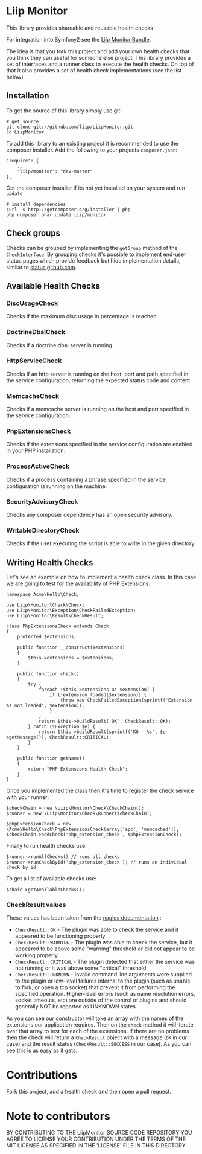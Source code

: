 # Liip Monitor #

This library provides shareable and reusable health checks

For integration into Symfony2 see the [Liip Monitor Bundle](https://github.com/liip/LiipMonitorBundle).

The idea is that you fork this project and add your own health checks that you
think they can useful for someone else project. This library provides a set of
interfaces and a runner class to execute the health checks. On top of that it
also provides a set of health check implementations (see the list below).

## Installation ##

To get the source of this library simply use git:

    # get source
    git clone git://github.com/liip/LiipMonitor.git
    cd LiipMonitor

To add this library to an existing project it is recommended to use the composer installer.
Add the following to your projects ``composer.json``:

    "require": {
        ..
        "liip/monitor": "dev-master"
    },

Get the composer installer if its not yet installed on your system and run ``update``

    # install dependencies
    curl -s http://getcomposer.org/installer | php
    php composer.phar update liip/monitor
    
    
## Check groups ##

Checks can be grouped by implementing the `getGroup` method of the `CheckInterface`.
By grouping checks it's possible to implement end-user status pages which provide feedback
but hide implementation details, similar to [status.github.com](http://status.github.com).  

## Available Health Checks ##

### DiscUsageCheck ###

Checks if the maximum disc usage in percentage is reached.

### DoctrineDbalCheck ###

Checks if a doctrine dbal server is running.

### HttpServiceCheck ###

Checks if an http server is running on the host, port and path specified in the service configuration,
returning the expected status code and content.

### MemcacheCheck ###

Checks if a memcache server is running on the host and port specified in the service configuration.

### PhpExtensionsCheck ###

Checks if the extensions specified in the service configuration are enabled in your PHP installation.

### ProcessActiveCheck ###

Checks if a process containing a phrase specified in the service configuration is running on the machine.

### SecurityAdvisoryCheck ###

Checks any composer dependency has an open security advisory.

### WritableDirectoryCheck ###

Checks if the user executing the script is able to write in the given directory.

## Writing Health Checks ##

Let's see an example on how to implement a health check class.
In this case we are going to test for the availability of PHP Extensions:

    namespace Acme\Hello\Check;

    use Liip\Monitor\Check\Check;
    use Liip\Monitor\Exception\CheckFailedException;
    use Liip\Monitor\Result\CheckResult;

    class PhpExtensionsCheck extends Check
    {
        protected $extensions;

        public function __construct($extensions)
        {
            $this->extensions = $extensions;
        }

        public function check()
        {
            try {
                foreach ($this->extensions as $extension) {
                    if (!extension_loaded($extension)) {
                        throw new CheckFailedException(sprintf('Extension %s not loaded', $extension));
                    }
                }
                return $this->buildResult('OK', CheckResult::OK);
            } catch (\Exception $e) {
                return $this->buildResult(sprintf('KO - %s', $e->getMessage()), CheckResult::CRITICAL);
            }
        }

        public function getName()
        {
            return "PHP Extensions Health Check";
        }
    }

Once you implemented the class then it's time to register the check service with your runner:

    $checkChain = new \Liip\Monitor\Check\CheckChain();
    $runner = new \Liip\Monitor\Check\Runner($checkChain);

    $phpExtensionCheck = new \Acme\Hello\Check\PhpExtensionsCheck(array('apc', 'memcached'));
    $checkChain->addCheck('php_extension_check', $phpExtensionCheck);

Finally to run health checks use:

    $runner->runAllChecks() // runs all checks
    $runner->runCheckById('php_extension_check'); // runs an individual check by id

To get a list of available checks use:

    $chain->getAvailableChecks();

### CheckResult values ###

These values has been taken from the [nagios documentation](http://nagiosplug.sourceforge.net/developer-guidelines.html#RETURNCODES) :

 * ``CheckResult::OK``          - The plugin was able to check the service and it appeared to be functioning properly
 * ``CheckResult::WARNING``     - The plugin was able to check the service, but it appeared to be above some "warning"
                                   threshold or did not appear to be working properly
 * ``CheckResult::CRITICAL``    - The plugin detected that either the service was not running or it was above some "critical" threshold
 * ``CheckResult::UNKNOWN``     - Invalid command line arguments were supplied to the plugin or low-level failures
                                  internal to the plugin (such as unable to fork, or open a tcp socket) that prevent it
                                  from performing the specified operation. Higher-level errors (such as name resolution
                                  errors, socket timeouts, etc) are outside of the control of plugins and should generally
                                  NOT be reported as UNKNOWN states.

As you can see our constructor will take an array with the names of the extensions our
application requires. Then on the `check` method it will iterate over that array to
test for each of the extensions. If there are no problems then the check will return a
`CheckResult` object with a message (`OK` in our case) and the result status
(`CheckResult::SUCCESS` in our case). As you can see this is as easy as it gets.

# Contributions #

Fork this project, add a health check and then open a pull request.

# Note to contributors #

BY CONTRIBUTING TO THE LiipMonitor SOURCE CODE REPOSITORY YOU AGREE TO LICENSE YOUR CONTRIBUTION
UNDER THE TERMS OF THE MIT LICENSE AS SPECIFIED IN THE 'LICENSE' FILE IN THIS DIRECTORY.
